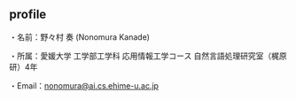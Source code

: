 <!-- ![Chrome Dino](https://mir-s3-cdn-cf.behance.net/project_modules/max_1200/4ff07986208593.5d9a654e92f36.gif) -->

## profile
・名前：野々村 奏 (Nonomura Kanade)

・所属：愛媛大学 工学部工学科 応用情報工学コース 自然言語処理研究室（梶原研）4年

・Email：nonomura@ai.cs.ehime-u.ac.jp

